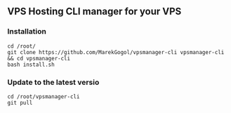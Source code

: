 ## VPS Hosting CLI manager for your VPS

### Installation

```
cd /root/
git clone https://github.com/MarekGogol/vpsmanager-cli vpsmanager-cli && cd vpsmanager-cli
bash install.sh
```

### Update to the latest versio

```
cd /root/vpsmanager-cli
git pull
```
